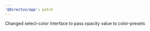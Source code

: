 ```yaml
---
'@directus/app': patch
---
```


Changed select-color interface to pass opacity value to color-presets
